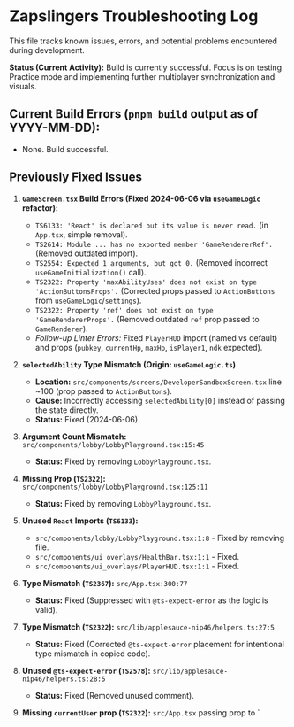 # Zapslingers Troubleshooting Log

This file tracks known issues, errors, and potential problems encountered during development.

**Status (Current Activity):** Build is currently successful. Focus is on testing Practice mode and implementing further multiplayer synchronization and visuals.

## Current Build Errors (`pnpm build` output as of YYYY-MM-DD):

*   None. Build successful.

## Previously Fixed Issues

1.  **`GameScreen.tsx` Build Errors (Fixed 2024-06-06 via `useGameLogic` refactor):**
    *   `TS6133: 'React' is declared but its value is never read.` (in `App.tsx`, simple removal).
    *   `TS2614: Module ... has no exported member 'GameRendererRef'.` (Removed outdated import).
    *   `TS2554: Expected 1 arguments, but got 0.` (Removed incorrect `useGameInitialization()` call).
    *   `TS2322: Property 'maxAbilityUses' does not exist on type 'ActionButtonsProps'.` (Corrected props passed to `ActionButtons` from `useGameLogic`/`settings`).
    *   `TS2322: Property 'ref' does not exist on type 'GameRendererProps'.` (Removed outdated `ref` prop passed to `GameRenderer`).
    *   *Follow-up Linter Errors:* Fixed `PlayerHUD` import (named vs default) and props (`pubkey`, `currentHp`, `maxHp`, `isPlayer1`, `ndk` expected).

2.  **`selectedAbility` Type Mismatch (Origin: `useGameLogic.ts`)**
    *   **Location:** `src/components/screens/DeveloperSandboxScreen.tsx` line ~100 (prop passed to `ActionButtons`).
    *   **Cause:** Incorrectly accessing `selectedAbility[0]` instead of passing the state directly.
    *   **Status:** Fixed (2024-06-06).

3.  **Argument Count Mismatch:** `src/components/lobby/LobbyPlayground.tsx:15:45`
    *   **Status:** Fixed by removing `LobbyPlayground.tsx`.

4.  **Missing Prop (`TS2322`):** `src/components/lobby/LobbyPlayground.tsx:125:11`
    *   **Status:** Fixed by removing `LobbyPlayground.tsx`.

5.  **Unused `React` Imports (`TS6133`):**
    *   `src/components/lobby/LobbyPlayground.tsx:1:8` - Fixed by removing file.
    *   `src/components/ui_overlays/HealthBar.tsx:1:1` - Fixed.
    *   `src/components/ui_overlays/PlayerHUD.tsx:1:1` - Fixed.

6.  **Type Mismatch (`TS2367`):** `src/App.tsx:300:77`
    *   **Status:** Fixed (Suppressed with `@ts-expect-error` as the logic is valid).

7.  **Type Mismatch (`TS2322`):** `src/lib/applesauce-nip46/helpers.ts:27:5`
    *   **Status:** Fixed (Corrected `@ts-expect-error` placement for intentional type mismatch in copied code).

8.  **Unused `@ts-expect-error` (`TS2578`):** `src/lib/applesauce-nip46/helpers.ts:28:5`
    *   **Status:** Fixed (Removed unused comment).

9.  **Missing `currentUser` prop (`TS2322`):** `src/App.tsx` passing prop to `
